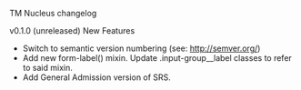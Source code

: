 TM Nucleus changelog

v0.1.0 (unreleased)
New Features
- Switch to semantic version numbering (see: http://semver.org/)
- Add new form-label() mixin. Update .input-group__label classes to refer to
  said mixin.
- Add General Admission version of SRS.
